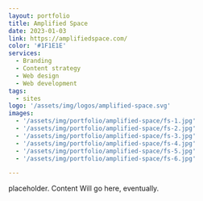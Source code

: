 ```yaml
---
layout: portfolio
title: Amplified Space
date: 2023-01-03
link: https://amplifiedspace.com/
color: '#1F1E1E'
services:
  - Branding
  - Content strategy
  - Web design
  - Web development
tags: 
  - sites 
logo: '/assets/img/logos/amplified-space.svg'
images:
  - '/assets/img/portfolio/amplified-space/fs-1.jpg'
  - '/assets/img/portfolio/amplified-space/fs-2.jpg'
  - '/assets/img/portfolio/amplified-space/fs-3.jpg'
  - '/assets/img/portfolio/amplified-space/fs-4.jpg'
  - '/assets/img/portfolio/amplified-space/fs-5.jpg'
  - '/assets/img/portfolio/amplified-space/fs-6.jpg'

---
```


placeholder. Content Will go here, eventually.